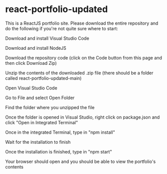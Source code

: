 # react-portfolio-updated

This is a ReactJS portfolio site. Please download the entire repository and do the following if you're not quite sure where to start:

Download and install Visual Studio Code

Download and install NodeJS

Download the repository code (click on the Code button from this page and then click Download Zip)

Unzip the contents of the downloaded .zip file (there should be a folder called react-portfolio-updated-main)

Open Visual Studio Code

Go to File and select Open Folder

Find the folder where you unzipped the file

Once the folder is opened in Visual Studio, right click on package.json and click "Open in Integrated Terminal"

Once in the integrated Terminal, type in "npm install"

Wait for the installation to finish

Once the installation is finished, type in "npm start"

Your browser should open and you should be able to view the portfolio's contents


